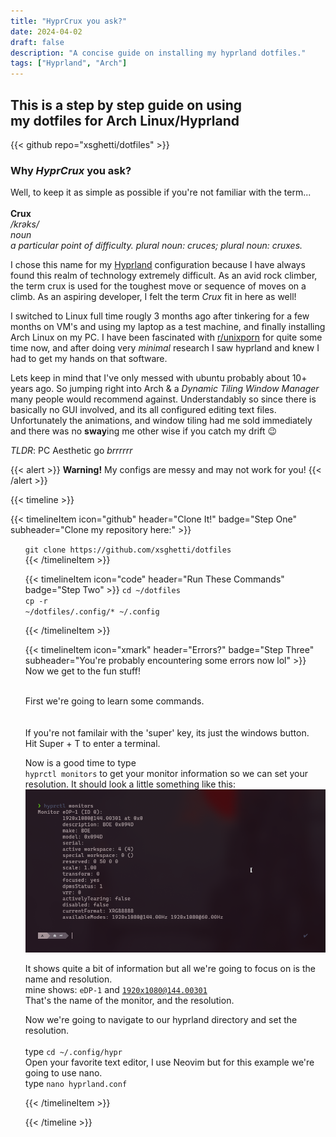 ```yaml
---
title: "HyprCrux you ask?"
date: 2024-04-02
draft: false
description: "A concise guide on installing my hyprland dotfiles."
tags: ["Hyprland", "Arch"]
---
```

<h2> This is a step by step guide on using<br> my dotfiles for Arch Linux/Hyprland</h2>
{{< github repo="xsghetti/dotfiles" >}}

### Why *HyprCrux* you ask?
Well, to keep it as simple as possible if you're not familiar with the term...<br><br>
**Crux** <br>
*/krəks/*<br>
*noun <br>
a particular point of difficulty.
plural noun: cruces; plural noun: cruxes.*

I chose this name for my [Hyprland](https://hyprland.org) configuration because I have always found this realm of technology extremely difficult. As an avid rock climber, the term crux is used for the toughest move or sequence of moves on a climb. As an aspiring developer, I felt the term *Crux* fit in here as well!    

I switched to Linux full time rougly 3 months ago after tinkering for a few months on VM's and using my laptop as a test machine, and finally installing Arch Linux on my PC. I have been fascinated with [r/unixporn](https://reddit.com/r/unixporn/) for quite some time now, and after doing very *minimal* research I saw hyprland and knew I had to get my hands on that software.  

Lets keep in mind that I've only messed with ubuntu probably about 10+ years ago. So jumping right into Arch & a *Dynamic Tiling Window Manager* many people would recommend against. Understandably so since there is basically no GUI involved, and its all configured editing text files. Unfortunately the animations, and window tiling had me sold immediately and there was no **sway**ing me other wise if you catch my drift :wink:

*TLDR*: PC Aesthetic go *brrrrrr*




{{< alert >}}
**Warning!** My configs are messy and may not work for you!
{{< /alert >}}


{{< timeline >}}

{{< timelineItem icon="github" header="Clone It!" badge="Step One" subheader="Clone my repository here:" >}}
<ul>
<code>git clone https://github.com/xsghetti/dotfiles</code>
<br>
{{< /timelineItem >}}

{{< timelineItem icon="code" header="Run These Commands" badge="Step Two" >}}
<code>cd ~/dotfiles</code>
<br>
<code>cp -r ~/dotfiles/.config/* ~/.config</code>

{{< /timelineItem >}}

{{< timelineItem icon="xmark" header="Errors?" badge="Step Three" subheader="You're probably encountering some errors now lol" >}}
Now we get to the fun stuff!<br><br>

First we're going to learn some commands.<br><br>    
If you're not familair with the 'super' key, its just the windows button.<br>
Hit Super + T to enter a terminal.

Now is a good time to type<br>
<code>hyprctl monitors</code>
to get your monitor information so we can set your resolution.
It should look a little something like this:<br>
<img src="monitors.png"><br>

It shows quite a bit of information but all we're going to focus on
is the name and resolution.<br>
mine shows: <code>eDP-1</code> and <code>1920x1080@144.00301</code><br>
That's the name of the monitor, and the resolution.<br>

Now we're going to navigate to our hyprland directory and set the resolution.<br><br>
type <code>cd ~/.config/hypr</code><br>
Open your favorite text editor, I use Neovim but for this example we're going to use nano.<br>
type <code>nano hyprland.conf</code>



{{< /timelineItem >}}



{{< /timeline >}}
